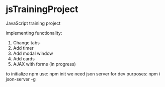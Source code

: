 # jsTrainingProject
JavaScript training project 

implementing functionality:
1. Change tabs
2. Add timer
3. Add modal window
4. Add cards
5. AJAX with forms (in progress)


to initialize npm use:
npm init
we need json server for dev purposes:
npm i json-server -g
